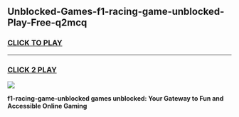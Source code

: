 
## Unblocked-Games-f1-racing-game-unblocked-Play-Free-q2mcq
<h3>
<a href="https://premium76.site?title=f1-racing-game-unblocked&ref=23A">CLICK TO PLAY</a></h3>
<hr>

<h3>
<a href="https://premium76.site?title=f1-racing-game-unblocked&ref=23A">CLICK 2 PLAY</a>
  
</h3>

<a href="https://premium76.site?title=f1-racing-game-unblocked&ref=23A"><img src="https://clearcache.store/games.png"></a>


**f1-racing-game-unblocked games unblocked: Your Gateway to Fun and Accessible Online Gaming**
